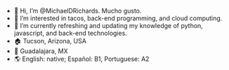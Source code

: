 - 👋 Hi, I’m @MichaelDRichards. Mucho gusto.
- 👀 I’m interested in tacos, back-end programming, and cloud computing.
- 🌱 I’m currently refreshing and updating my knowledge of python, javascript, and back-end technologies.
- 🏠 Tucson, Arizona, USA
- 📍 Guadalajara, MX
- 🌎 English: native; Español: B1, Portuguese: A2

